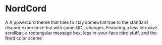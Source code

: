 # NordCord
A A powercord theme that tries to stay somewhat true to the standard discord experience but with some QOL changes. Featuring a less intrusive scrollbar, a rectangular message box, less in-your-face nitro stuff, and the Nord color sceme
